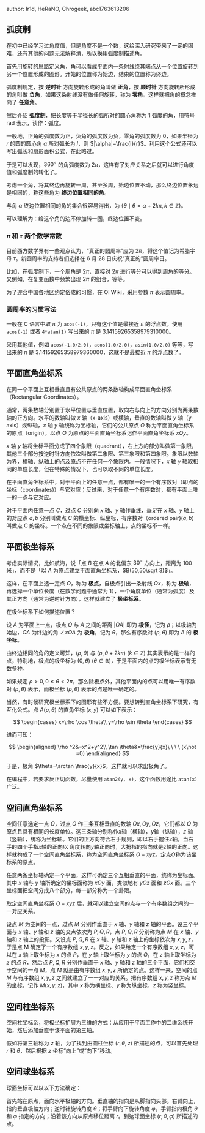author: Ir1d, HeRaNO, Chrogeek, abc1763613206

## 弧度制

在初中已经学习过角度值，但是角度不是一个数，这给深入研究带来了一定的困难，还有其他的问题无法解释清，所以换用弧度制描述角。

首先用旋转的思路定义角，角可以看成平面内一条射线绕其端点从一个位置旋转到另一个位置形成的图形。开始的位置称为始边，结束的位置称为终边。

弧度制规定，按 **逆时针** 方向旋转形成的角叫做 **正角**，按 **顺时针** 方向旋转所形成的角叫做 **负角**，如果这条射线没有做任何旋转，称为 **零角**。这样就把角的概念推向了 **任意角**。

然后介绍 **弧度制**，把长度等于半径长的弧所对的圆心角称为 $1$ 弧度的角，用符号 $\text{rad}$ 表示，读作：弧度。

一般地，正角的弧度数为正，负角的弧度数为负，零角的弧度数为 $0$，如果半径为 $r$ 的圆的圆心角 $\alpha$ 所对弧长为 $l$，则 $|\alpha|=\frac{l}{r}$。利用这个公式还可以写出弧长和扇形面积公式，在此略过。

于是可以发现，$360^\circ$ 的角弧度数为 $2\pi$，这样有了对应关系之后就可以进行角度值和弧度制的转化了。

考虑一个角，将其终边再旋转一周，甚至多周，始边位置不动，那么终边位置永远是相同的，称这些角为 **终边位置相同的角**。

与角 $\alpha$ 终边位置相同的角的集合很容易得出，为 $\{\theta\mid \theta=\alpha+2k\pi,k\in \mathbb{Z}\}$。

可以理解为：给这个角的边不停加转一圈，终边位置不变。

### $\pi$ 和 $\tau$ 两个数学常数

目前西方数学界有一些观点认为，“真正的圆周率”应为 $2\pi$，将这个值记为希腊字母 $\tau$。新圆周率的支持者们选择在 6 月 28 日庆祝“真正的”圆周率日。

比如，在弧度制下，一个周角是 $2\pi$，直接对 $2\pi$ 进行等分可以得到周角的等分。又例如，在复变函数中频繁出现 $2\pi$ 的组合，等等。

为了迎合中国各地区约定俗成的习惯，在 OI Wiki，采用参数 $\pi$ 表示圆周率。

### 圆周率的习惯写法

一般在 C 语言中取 $\pi$ 为 `acos(-1)`，只有这个值是最接近 $\pi$ 的浮点数。使用 `acos(-1)` 或者 `4*atan(1)` 写出来的 $\pi$ 是 $3.14159265358979310000$。

采用其他值，例如 `acos(-1.0/2.0)`，`acos(1.0/2.0)`，`asin(1.0/2.0)` 等等，写出来的 $\pi$ 是 $3.14159265358979360000$，这就不是最接近 $\pi$ 的浮点数了。

## 平面直角坐标系

在同一个平面上互相垂直且有公共原点的两条数轴构成平面直角坐标系（Rectangular Coordinates）。

通常，两条数轴分别置于水平位置与垂直位置，取向右与向上的方向分别为两条数轴的正方向。水平的数轴叫做 $x$ 轴（x-axis）或横轴，垂直的数轴叫做 $y$ 轴（y-axis）或纵轴，$x$ 轴 $y$ 轴统称为坐标轴，它们的公共原点 $O$ 称为平面直角坐标系的原点（origin），以点 $O$ 为原点的平面直角坐标系记作平面直角坐标系 $xOy$。

$x$ 轴 $y$ 轴将坐标平面分成了四个象限（quadrant），右上方的部分叫做第一象限，其他三个部分按逆时针方向依次叫做第二象限、第三象限和第四象限。象限以数轴为界，横轴、纵轴上的点及原点不在任何一个象限内。一般情况下，$x$ 轴 $y$ 轴取相同的单位长度，但在特殊的情况下，也可以取不同的单位长度。

在平面直角坐标系中，对于平面上的任意一点，都有唯一的一个有序数对（即点的坐标（coordinates)）与它对应；反过来，对于任意一个有序数对，都有平面上唯一的一点与它对应。

对于平面内任意一点 $C$，过点 $C$ 分别向 $x$ 轴、$y$ 轴作垂线，垂足在 $x$ 轴、$y$ 轴上的对应点 $a, b$ 分别叫做点 $C$ 的横坐标、纵坐标，有序数对（ordered pair)$(a, b)$ 叫做点 C 的坐标。一个点在不同的象限或坐标轴上，点的坐标不一样。

## 平面极坐标系

考虑实际情况，比如航海，说「点 $B$ 在点 $A$ 的北偏东 $30^\circ$ 方向上，距离为 $100$ 米」，而不是「以 $A$ 为原点建立平面直角坐标系，$B(50,50\sqrt 3)$」。

这样，在平面上选一定点 $O$，称为 **极点**，自极点引出一条射线 $Ox$，称为 **极轴**，再选择一个单位长度（在数学问题中通常为 $1$），一个角度单位（通常为弧度）及其正方向（通常为逆时针方向），这样就建立了 **极坐标系**。

在极坐标系下如何描述位置？

设 $A$ 为平面上一点，极点 $O$ 与 $A$ 之间的距离 $|OA|$ 即为 **极径**，记为 $\rho$；以极轴为始边，$OA$ 为终边的角 $\angle xOA$ 为 **极角**，记为 $\theta$，那么有序数对 $(\rho,\theta)$ 即为 $A$ 的 **极坐标**。

由终边相同的角的定义可知，$(\rho,\theta)$ 与 $(\rho,\theta+2k\pi)\ (k\in \mathbb{Z})$ 其实表示的是一样的点，特别地，极点的极坐标为 $(0,\theta)\ (\theta\in \mathbb{R})$，于是平面内的点的极坐标表示有无数多种。

如果规定 $\rho>0,0\le \theta<2\pi$，那么除极点外，其他平面内的点可以用唯一有序数对 $(\rho,\theta)$ 表示，而极坐标 $(\rho,\theta)$ 表示的点是唯一确定的。

当然，有时候研究极坐标系下的图形有些不方便。要想转到直角坐标系下研究，有互化公式。点 $A(\rho,\theta)$ 的直角坐标 $(x,y)$ 可以如下表示：

$$
\begin{cases}
x=\rho \cos \theta\\
y=\rho \sin \theta
\end{cases}
$$

进而可知：

$$
\begin{aligned}
\rho ^2&=x^2+y^2\\
\tan \theta&=\frac{y}{x}\ \ \ \ (x\not =0)
\end{aligned}
$$

于是，极角 $\theta=\arctan \frac{y}{x}$，这样就可以求出极角了。

在编程中，若要求反正切函数，尽量使用 `atan2(y, x)`，这个函数用途比 `atan(x)` 广泛。

## 空间直角坐标系

空间任意选定一点 $O$，过点 $O$ 作三条互相垂直的数轴 $Ox, Oy, Oz$，它们都以 $O$ 为原点且具有相同的长度单位。这三条轴分别称作$x$轴（横轴），$y$轴（纵轴），$z$ 轴（竖轴），统称为坐标轴。它们的正方向符合右手规则，即以右手握住$z$轴，当右手的四个手指$x$轴的正向以 角度转向$y$轴正向时，大拇指的指向就是$z$轴的正向。这样就构成了一个空间直角坐标系，称为空间直角坐标系 $O-xyz$。定点$O$称为该坐标系的原点。

任意两条坐标轴确定一个平面，这样可确定三个互相垂直的平面，统称为坐标面。其中 $x$ 轴与 $y$ 轴所确定的坐标面称为 $xOy$ 面，类似地有 $yOz$ 面和 $zOx$ 面。三个坐标面把空间分成八个部分，每一部分称为一个卦限。

取定空间直角坐标系 $O-xyz$ 后，就可以建立空间的点与一个有序数组之间的一一对应关系。

设点 $M$ 为空间的一点，过点 $M$ 分别作垂直于 $x$ 轴、$y$ 轴和 $z$ 轴的平面。设三个平面与 $x$ 轴、$y$ 轴和 $z$ 轴的交点依次为 $P, Q, R$，点 $P, Q, R$ 分别称为点 $M$ 在 $x$ 轴、$y$ 轴和 $z$ 轴上的投影。又设点 $P, Q, R$ 在 $x$ 轴、$y$ 轴和 $z$ 轴上的坐标依次为 $x, y, z$，于是点 M 确定了一个有序数组 $x, y, z$。反之，如果给定一个有序数组 $x, y, z$，可以在 $x$ 轴上取坐标为 $x$ 的点 $P$，在 $y$ 轴上取坐标为 $y$ 的点 $Q$，在 $z$ 轴上取坐标为 $z$ 的点 $R$，然后点 $P, Q, R$ 分别作垂直于 $x$ 轴、$y$ 轴和 $z$ 轴的三个平面，它们相交于空间的一点 $M$，点 $M$ 就是由有序数组 $x, y, z$ 所确定的点。这样一来，空间的点 $M$ 与有序数组 $x, y, z$ 之间就建立了一一对应的关系。把有序数组 $x, y, z$ 称为点 $M$ 的坐标，记作 $M(x, y, z)$，其中 $x$ 称为横坐标、$y$ 称为纵坐标、$z$ 称为竖坐标。

## 空间柱坐标系

空间柱坐标系，将极坐标扩展为三维的方式：从应用于平面工作中的二维系统开始，然后添加垂直于该平面的第三轴。

假如将第三轴称为 $z$ 轴，为了找到由圆柱坐标 $(r, \theta, z)$ 所描述的点，可以首先处理 $r$ 和 $\theta$，然后根据 $z$ 坐标“向上”或“向下”移动。

## 空间球坐标系

球面坐标可以以以下方法确定：

首先站在原点，面向水平极轴的方向。垂直轴的指向是从脚指向头部。右臂向上，指向垂直极轴方向；逆时针旋转角度 $\theta$；将手臂向下旋转角度 $\varphi$，手臂指向极角 $\theta$ 和 $\varphi$ 指定的方向；沿着该方向从原点移位距离 $r$。到达球面坐标 $(r,\theta,\varphi)$ 所描述的点。
